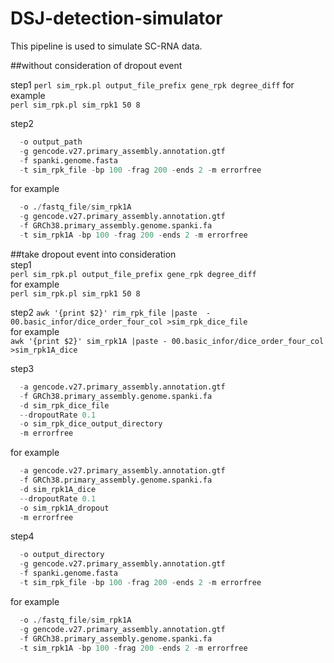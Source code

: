 # DSJ-detection-simulator
This pipeline is used to simulate SC-RNA data.

##without consideration of dropout event

step1
```perl sim_rpk.pl output_file_prefix gene_rpk degree_diff```
for example  
```perl sim_rpk.pl sim_rpk1 50 8```

step2
```python Spanki-master/bin/spankisim_transcripts  
  -o output_path 
  -g gencode.v27.primary_assembly.annotation.gtf 
  -f spanki.genome.fasta 
  -t sim_rpk_file -bp 100 -frag 200 -ends 2 -m errorfree
```  
for example  
```python Spanki-master/bin/spankisim_transcripts 
  -o ./fastq_file/sim_rpk1A 
  -g gencode.v27.primary_assembly.annotation.gtf 
  -f GRCh38.primary_assembly.genome.spanki.fa 
  -t sim_rpk1A -bp 100 -frag 200 -ends 2 -m errorfree
```  
##take dropout event into consideration  
step1  
  ```perl sim_rpk.pl output_file_prefix gene_rpk degree_diff```  
for example  
  ```perl sim_rpk.pl sim_rpk1 50 8```  

step2
  ```awk '{print $2}' rim_rpk_file |paste  - 00.basic_infor/dice_order_four_col >sim_rpk_dice_file```  
for example  
  ```awk '{print $2}' sim_rpk1A |paste - 00.basic_infor/dice_order_four_col >sim_rpk1A_dice```  

step3
```python simuDropout_modify.py 
  -a gencode.v27.primary_assembly.annotation.gtf 
  -f GRCh38.primary_assembly.genome.spanki.fa 
  -d sim_rpk_dice_file
  --dropoutRate 0.1 
  -o sim_rpk_dice_output_directory  
  -m errorfree
```  
for example  
```python simuDropout_modify.py 
  -a gencode.v27.primary_assembly.annotation.gtf 
  -f GRCh38.primary_assembly.genome.spanki.fa 
  -d sim_rpk1A_dice
  --dropoutRate 0.1 
  -o sim_rpk1A_dropout  
  -m errorfree
```  

step4
```python Spanki-master/bin/spankisim_transcripts 
  -o output_directory
  -g gencode.v27.primary_assembly.annotation.gtf 
  -f spanki.genome.fasta 
  -t sim_rpk_file -bp 100 -frag 200 -ends 2 -m errorfree
```  
for example  
```python Spanki-master/bin/spankisim_transcripts 
  -o ./fastq_file/sim_rpk1A 
  -g gencode.v27.primary_assembly.annotation.gtf 
  -f GRCh38.primary_assembly.genome.spanki.fa 
  -t sim_rpk1A -bp 100 -frag 200 -ends 2 -m errorfree
```  

